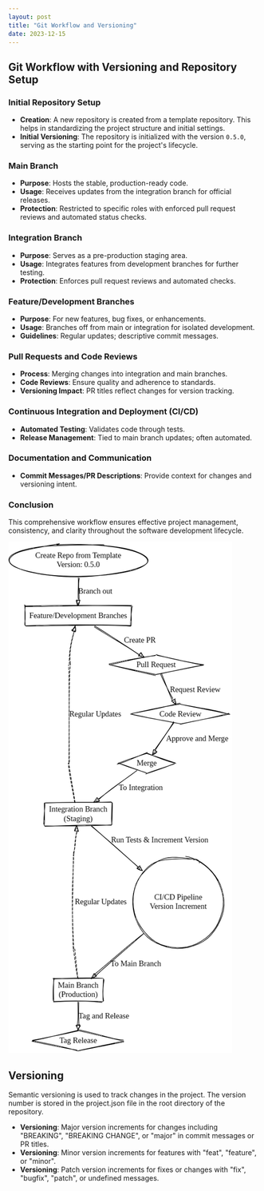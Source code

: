 ```yaml
---
layout: post
title: "Git Workflow and Versioning"
date: 2023-12-15
---
```


## Git Workflow with Versioning and Repository Setup

### Initial Repository Setup

- **Creation**: A new repository is created from a template repository. This helps in standardizing the project structure and initial settings.
- **Initial Versioning**: The repository is initialized with the version `0.5.0`, serving as the starting point for the project's lifecycle.

### Main Branch

- **Purpose**: Hosts the stable, production-ready code.
- **Usage**: Receives updates from the integration branch for official releases.
- **Protection**: Restricted to specific roles with enforced pull request reviews and automated status checks.

### Integration Branch

- **Purpose**: Serves as a pre-production staging area.
- **Usage**: Integrates features from development branches for further testing.
- **Protection**: Enforces pull request reviews and automated checks.

### Feature/Development Branches

- **Purpose**: For new features, bug fixes, or enhancements.
- **Usage**: Branches off from main or integration for isolated development.
- **Guidelines**: Regular updates; descriptive commit messages.

### Pull Requests and Code Reviews

- **Process**: Merging changes into integration and main branches.
- **Code Reviews**: Ensure quality and adherence to standards.
- **Versioning Impact**: PR titles reflect changes for version tracking.

### Continuous Integration and Deployment (CI/CD)

- **Automated Testing**: Validates code through tests.
- **Release Management**: Tied to main branch updates; often automated.

### Documentation and Communication

- **Commit Messages/PR Descriptions**: Provide context for changes and versioning intent.

### Conclusion

This comprehensive workflow ensures effective project management, consistency, and clarity throughout the software development lifecycle.

![Git Workflow and Versioning](/biz/IT/RPA/resources/ci-cd-pipeline-git-workflow.png)

## Versioning

Semantic versioning is used to track changes in the project. The version number is stored in the project.json file in the root directory of the repository.

- **Versioning**: Major version increments for changes including "BREAKING", "BREAKING CHANGE", or "major" in commit messages or PR titles.
- **Versioning**: Minor version increments for features with "feat", "feature", or "minor".
- **Versioning**: Patch version increments for fixes or changes with "fix", "bugfix", "patch", or undefined messages.
